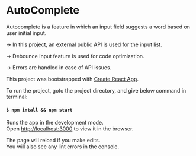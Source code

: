 # AutoComplete
Autocomplete is a feature in which an input field suggests a word based on user initial input.

-> In this project, an external public API is used for the input list.

-> Debounce Input feature is used for code optimization.

-> Errors are handled in case of API issues.


This project was bootstrapped with [Create React App](https://github.com/facebook/create-react-app).





To run the project, goto the project directory, and give below command in terminal:

#### `$ npm intall && npm start`

Runs the app in the development mode.\
Open [http://localhost:3000](http://localhost:3000) to view it in the browser.

The page will reload if you make edits.\
You will also see any lint errors in the console.
